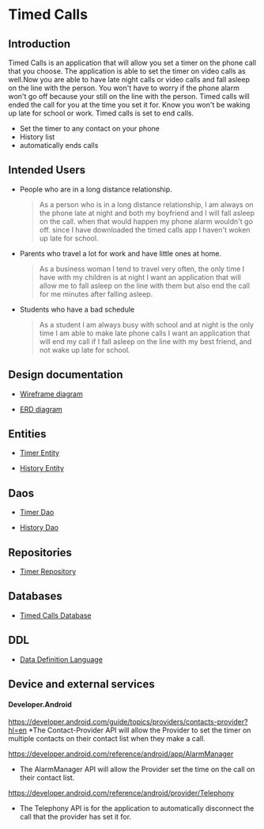 # Timed Calls

## Introduction

Timed Calls is an application that will allow you set a timer on the phone call that you choose. The application is able to set the timer on video calls as well.Now you are able to have late night calls or video calls and fall asleep on the line with the person. You won't have to worry if the phone alarm won't go off because your still on the line with the person. Timed calls will ended the call for you at the time you set it for. Know you won't be waking up late for school or work. Timed calls is set to end calls.

* Set the timer to any contact on your phone
* History list
* automatically ends calls

## Intended Users
* People who are in a long distance relationship.
    
   > As a person who is in a long distance relationship, I am always on the phone late at night and both my boyfriend and I will fall asleep on the call. when that would happen my phone alarm wouldn't go off. since I have downloaded the timed calls app I haven't woken up late for school.
* Parents who travel a lot for work and have little ones at home.
    
    > As a business woman I tend to travel very often, the only time I have with my children is at night I want an application that will allow me to fall asleep on the line with them but also end the call for me minutes after falling asleep.  
* Students who have a bad schedule 

    > As a student I am always busy with school and at night is the only time I am able to make late phone calls I want an application that will  end my call if I fall asleep on the line with my best friend, and not wake up late for school.   

## Design documentation
 
* [Wireframe diagram](wireframe.md)

* [ERD diagram](erd.md)

## Entities

* [Timer Entity](Timer.entity)

* [History Entity](History.entity)

## Daos

* [Timer Dao](TimerDao.dao)

* [History Dao](Historydao.dao)

## Repositories 

* [Timer Repository](TimerRepository.service)


## Databases

* [Timed Calls Database](TimedCallsDatabase.service)

## DDL

* [Data Definition Language](ddl.sql) 

## Device and external services 

#### Developer.Android 

https://developer.android.com/guide/topics/providers/contacts-provider?hl=en
*The Contact-Provider API will allow the Provider to set the timer on multiple contacts on their contact list when they make a call. 

https://developer.android.com/reference/android/app/AlarmManager
* The AlarmManager API will allow the Provider set the time on the call on their contact list.

https://developer.android.com/reference/android/provider/Telephony
 * The Telephony API is for the application to automatically disconnect the call that the provider has set it for.  